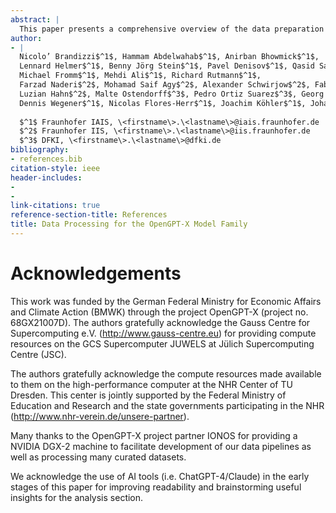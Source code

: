 ```yaml
---
abstract: |
  This paper presents a comprehensive overview of the data preparation pipeline developed for the OpenGPT-X project, a large-scale initiative aimed at creating open and high-performance multilingual large language models (LLMs). The project goal is to deliver models that cover all major European languages, with a particular focus on real-world applications within the European Union. We explain all data processing steps, starting with the data selection and requirement definition to the preparation of the final datasets for model training. We distinguish between curated data and web data, as each of these categories is handled by distinct pipelines, with curated data undergoing minimal filtering and web data requiring extensive filtering and deduplication. This distinction guided the development of specialized algorithmic solutions for both pipelines. In addition to describing the processing methodologies, we provide an in-depth analysis of the datasets, increasing transparency and alignment with European data regulations. Finally, we share key insights and challenges faced during the project, offering recommendations for future endeavors in large-scale multilingual data preparation for LLMs.
author:
- |
  Nicolo’ Brandizzi$^1$, Hammam Abdelwahab$^1$, Anirban Bhowmick$^1$,  
  Lennard Helmer$^1$, Benny Jörg Stein$^1$, Pavel Denisov$^1$, Qasid Saleem$^1$,  
  Michael Fromm$^1$, Mehdi Ali$^1$, Richard Rutmann$^1$,  
  Farzad Naderi$^2$, Mohamad Saif Agy$^2$, Alexander Schwirjow$^2$, Fabian Küch$^2$,  
  Luzian Hahn$^2$, Malte Ostendorff$^3$, Pedro Ortiz Suarez$^3$, Georg Rehm$^3$,  
  Dennis Wegener$^1$, Nicolas Flores-Herr$^1$, Joachim Köhler$^1$, Johannes Leveling$^1$  
    
  $^1$ Fraunhofer IAIS, \<firstname\>.\<lastname\>@iais.fraunhofer.de  
  $^2$ Fraunhofer IIS, \<firstname\>.\<lastname\>@iis.fraunhofer.de  
  $^3$ DFKI, \<firstname\>.\<lastname\>@dfki.de
bibliography:
- references.bib
citation-style: ieee
header-includes:
- 
- 
link-citations: true
reference-section-title: References
title: Data Processing for the OpenGPT-X Model Family
---
```






# Acknowledgements

This work was funded by the German Federal Ministry for Economic Affairs and Climate Action (BMWK) through the project OpenGPT-X (project no. 68GX21007D). The authors gratefully acknowledge the Gauss Centre for Supercomputing e.V. (<http://www.gauss-centre.eu>) for providing compute resources on the GCS Supercomputer JUWELS at Jülich Supercomputing Centre (JSC).

The authors gratefully acknowledge the compute resources made available to them on the high-performance computer at the NHR Center of TU Dresden. This center is jointly supported by the Federal Ministry of Education and Research and the state governments participating in the NHR (<http://www.nhr-verein.de/unsere-partner>).

Many thanks to the OpenGPT-X project partner IONOS for providing a NVIDIA DGX-2 machine to facilitate development of our data pipelines as well as processing many curated datasets.

We acknowledge the use of AI tools (i.e. ChatGPT-4/Claude) in the early stages of this paper for improving readability and brainstorming useful insights for the analysis section.
